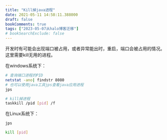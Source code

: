 ```yaml
---
title: "Kill掉java进程"
date: 2021-05-11 14:58:11.388000
draft: false
bookComments: true
tags: ["2023-05-07从halo博客迁移"]
# bookSearchExclude: false
---
```

开发时有可能会出现端口被占用，或者异常能出时，重启，端口会被占用的情况。
这里需要kill无用的进程。

在windows系统下：

```bash
# 查询端口进程的PID
netstat -ano| findstr 8080
# 也可以使用java工具jps查看java应用进程
jps

# kill掉进程
taskkill /pid [pid] /f
```

在Linux系统下：
```bash
jps

kill [pid]
```

